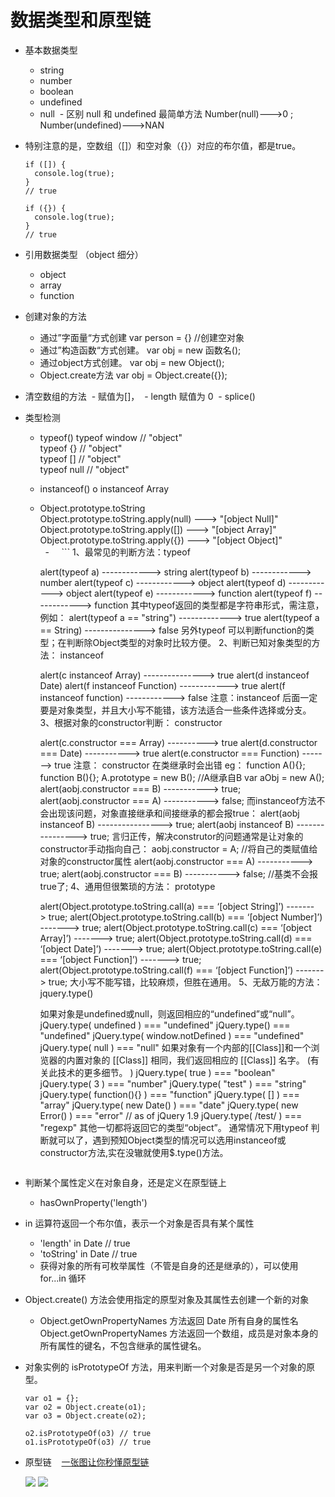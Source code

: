 # 数据类型和原型链

* 基本数据类型
  - string
  - number
  - boolean
  - undefined
  - null
  - 区别 null 和 undefined 最简单方法 Number(null)--->0 ; Number(undefined)--->NAN
  
* 特别注意的是，空数组（[]）和空对象（{}）对应的布尔值，都是true。
  ```
  if ([]) {
    console.log(true);
  }
  // true

  if ({}) {
    console.log(true);
  }
  // true
  ```
  
* 引用数据类型 （object 细分）
  - object
  - array
  - function

* 创建对象的方法
  - 通过”字面量“方式创建      var person = {} //创建空对象 
  - 通过”构造函数“方式创建。   var obj = new 函数名(); 
  - 通过object方式创建。      var obj = new Object(); 
  - Object.create方法        var obj = Object.create({});

* 清空数组的方法
  - 赋值为[]，
  - length 赋值为 0
  - splice() 

* 类型检测
  - typeof()
      typeof window // "object"  
      typeof {} // "object"  
      typeof [] // "object"  
      typeof null // "object"  
  - instanceof()
      o instanceof Array
  - Object.prototype.toString  
      Object.prototype.toString.apply(null)  ---> "[object Null]"  
      Object.prototype.toString.apply([]) ---> "[object Array]"  
      Object.prototype.toString.apply({}) ---> "[object Object]"  
   - 
     ```
     1、最常见的判断方法：typeof

     alert(typeof a)   ------------> string
     alert(typeof b)   ------------> number
     alert(typeof c)   ------------> object
     alert(typeof d)   ------------> object
     alert(typeof e)   ------------> function
     alert(typeof f)   ------------> function
     其中typeof返回的类型都是字符串形式，需注意，例如：
     alert(typeof a == "string") -------------> true
     alert(typeof a == String) ---------------> false
     另外typeof 可以判断function的类型；在判断除Object类型的对象时比较方便。
     2、判断已知对象类型的方法： instanceof
     
     alert(c instanceof Array) ---------------> true
     alert(d instanceof Date) 
     alert(f instanceof Function) ------------> true
     alert(f instanceof function) ------------> false
     注意：instanceof 后面一定要是对象类型，并且大小写不能错，该方法适合一些条件选择或分支。
     3、根据对象的constructor判断： constructor
     
     alert(c.constructor === Array) ----------> true
     alert(d.constructor === Date) -----------> true
     alert(e.constructor === Function) -------> true
     注意： constructor 在类继承时会出错
     eg：
             function A(){};
             function B(){};
        A.prototype = new B(); //A继承自B
         var aObj = new A();
         alert(aobj.constructor === B) -----------> true;
                alert(aobj.constructor === A) -----------> false;
        而instanceof方法不会出现该问题，对象直接继承和间接继承的都会报true：
          alert(aobj instanceof B) ----------------> true;
          alert(aobj instanceof B) ----------------> true;
        言归正传，解决construtor的问题通常是让对象的constructor手动指向自己：
        aobj.constructor = A; //将自己的类赋值给对象的constructor属性
        alert(aobj.constructor === A) -----------> true;
        alert(aobj.constructor === B) -----------> false; //基类不会报true了;
       4、通用但很繁琐的方法： prototype
       
       alert(Object.prototype.toString.call(a) === ‘[object String]’) -------> true;
       alert(Object.prototype.toString.call(b) === ‘[object Number]’) -------> true;
       alert(Object.prototype.toString.call(c) === ‘[object Array]’) -------> true;
       alert(Object.prototype.toString.call(d) === ‘[object Date]’) -------> true;
       alert(Object.prototype.toString.call(e) === ‘[object Function]’) -------> true;
       alert(Object.prototype.toString.call(f) === ‘[object Function]’) -------> true;
       大小写不能写错，比较麻烦，但胜在通用。
       5、无敌万能的方法：jquery.type()

       如果对象是undefined或null，则返回相应的“undefined”或“null”。
       jQuery.type( undefined ) === "undefined"
       jQuery.type() === "undefined"
       jQuery.type( window.notDefined ) === "undefined"
       jQuery.type( null ) === "null"
       如果对象有一个内部的[[Class]]和一个浏览器的内置对象的 [[Class]] 相同，我们返回相应的 [[Class]] 名字。 (有关此技术的更多细节。 )
       jQuery.type( true ) === "boolean"
       jQuery.type( 3 ) === "number"
       jQuery.type( "test" ) === "string"
       jQuery.type( function(){} ) === "function"
       jQuery.type( [] ) === "array"
       jQuery.type( new Date() ) === "date"
       jQuery.type( new Error() ) === "error" // as of jQuery 1.9
       jQuery.type( /test/ ) === "regexp"
       其他一切都将返回它的类型“object”。
       通常情况下用typeof 判断就可以了，遇到预知Object类型的情况可以选用instanceof或constructor方法,实在没辙就使用$.type()方法。
     ```
* 判断某个属性定义在对象自身，还是定义在原型链上
  - hasOwnProperty('length')
  
* in 运算符返回一个布尔值，表示一个对象是否具有某个属性 
  - 'length' in Date // true
  - 'toString' in Date // true
  - 获得对象的所有可枚举属性（不管是自身的还是继承的），可以使用 for...in 循环

* Object.create() 方法会使用指定的原型对象及其属性去创建一个新的对象
  - Object.getOwnPropertyNames 方法返回 Date 所有自身的属性名  
    Object.getOwnPropertyNames 方法返回一个数组，成员是对象本身的所有属性的键名，不包含继承的属性键名。

* 对象实例的 isPrototypeOf 方法，用来判断一个对象是否是另一个对象的原型。
  ```
  var o1 = {};
  var o2 = Object.create(o1);
  var o3 = Object.create(o2);

  o2.isPrototypeOf(o3) // true
  o1.isPrototypeOf(o3) // true
  ```



* 原型链
  
  [一张图让你秒懂原型链](http://flypursue.com/jekyll/update/2015/06/03/proto.html)
  
  ![](http://flypursue.com/img/yuanxinglian.jpg)
  ![](http://upload-images.jianshu.io/upload_images/574093-c03529e3f0943633.jpg?imageMogr2/auto-orient/strip%7CimageView2/2/w/1240)
